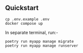 ## Quickstart

```
cp .env.example .env
docker compose up
```

In separate terminal, run:-

```
poetry run myapp manage migrate
poetry run myapp manage runserver
```
